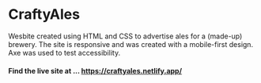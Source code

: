 # CraftyAles

Wesbite created using HTML and CSS to advertise ales for a (made-up) brewery. The site is responsive and was created with a mobile-first design. Axe was used to test accessibility.  

#### Find the live site at ... https://craftyales.netlify.app/
